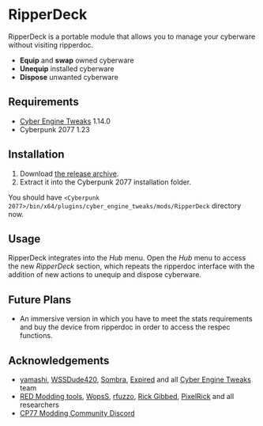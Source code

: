 # RipperDeck

RipperDeck is a portable module that allows you to manage your cyberware without visiting ripperdoc. 

- **Equip** and **swap** owned cyberware
- **Unequip** installed cyberware
- **Dispose** unwanted cyberware

## Requirements

- [Cyber Engine Tweaks](https://github.com/yamashi/CyberEngineTweaks) 1.14.0
- Cyberpunk 2077 1.23

## Installation

1. Download [the release archive](https://github.com/psiberx/cp2077-ripperdeck/releases). 
2. Extract it into the Cyberpunk 2077 installation folder.

You should have `<Cyberpunk 2077>/bin/x64/plugins/cyber_engine_tweaks/mods/RipperDeck` directory now. 

## Usage

RipperDeck integrates into the *Hub* menu.
Open the *Hub* menu to access the new *RipperDeck* section, which repeats the ripperdoc interface with the addition of new actions to unequip and dispose cyberware. 

## Future Plans

- An immersive version in which you have to meet the stats requirements and buy the device from ripperdoc in order to access the respec functions. 

## Acknowledgements

- [yamashi](https://github.com/yamashi), [WSSDude420](https://github.com/WSSDude420), [Sombra](https://github.com/Sombra0xCC), [Expired](https://github.com/expired6978) and all [Cyber Engine Tweaks](https://github.com/yamashi/CyberEngineTweaks) team
- [RED Modding tools](https://github.com/WolvenKit), [WopsS](https://github.com/WopsS), [rfuzzo](https://github.com/rfuzzo), [Rick Gibbed](https://github.com/gibbed), [PixelRick](https://github.com/PixelRick) and all researchers
- [CP77 Modding Community Discord](https://discord.gg/VhdvZncG6f)
